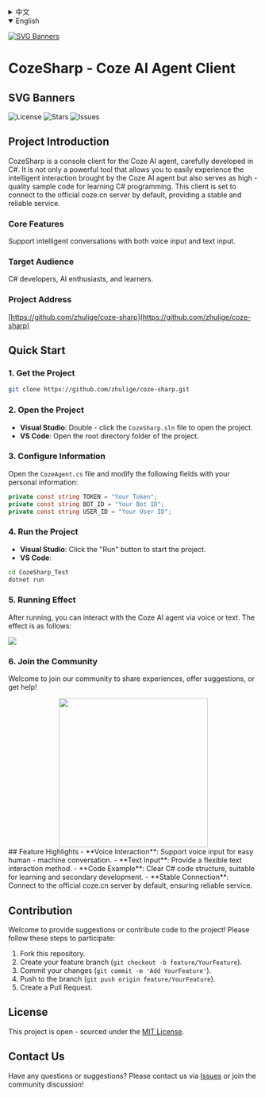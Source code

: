 
<details>
  <summary>中文</summary>

[![SVG Banners](https://svg-banners.vercel.app/api?type=origin&text1=你好😃，扣子📟&text2=CSharp编写的扣子AI智能体客户端&width=830&height=210)](https://github.com/zhulige/coze-sharp)

# CozeSharp - 扣子AI智能体客户端

## SVG Banners
![License](https://img.shields.io/github/license/zhulige/coze-sharp)
![Stars](https://img.shields.io/github/stars/zhulige/coze-sharp)
![Issues](https://img.shields.io/github/issues/zhulige/coze-sharp)

## 项目简介
CozeSharp 是一个用 C# 精心打造的扣子AI智能体控制台客户端。它不仅是一个功能强大的工具，能让您轻松体验扣子AI智能体带来的智能交互乐趣，还可作为学习 C# 编程的优质示例代码。本客户端默认连接 coze.cn 官方服务器，提供稳定可靠的服务。

### 核心功能
支持语音输入和文字输入的智能对话。

### 适用人群
C# 开发者、AI 爱好者、学习者。

### 项目地址
[https://github.com/zhulige/coze-sharp](https://github.com/zhulige/coze-sharp)

## 快速开始

### 1. 获取项目
```bash
git clone https://github.com/zhulige/coze-sharp.git
```

### 2. 打开项目
- **Visual Studio**：双击 `CozeSharp.sln` 文件打开项目。
- **VS Code**：打开项目根目录文件夹。

### 3. 配置信息
打开 `CozeAgent.cs` 文件，修改以下字段为您的个人信息：
```csharp
private const string TOKEN = "你的Token";
private const string BOT_ID = "你的Bot ID";
private const string USER_ID = "你的User ID";
```

### 4. 运行项目
- **Visual Studio**：点击“运行”按钮启动项目。
- **VS Code**：
```bash
cd CozeSharp_Test
dotnet run
```

### 5. 运行效果
运行后，您可以通过语音或文字与扣子AI智能体进行交互。效果如下：

![](https://fileserver.developer.huaweicloud.com/FileServer/getFile/communitytemp/20250313/community/289/905/458/0001739151289905458.20250313073231.57858243714496031574619423964792:20250313083231:2415:8FBC875BBFB2F903255C971521EAA37800121DA1FA6AC6428CE2F3024FCD7D81.png)

### 6. 加入社群
欢迎加入我们的社区，分享经验、提出建议或获取帮助！


<div style="text-align: center;">
    <img src="https://fileserver.developer.huaweicloud.com/FileServer/getFile/communitytemp/20250313/community/289/905/458/0001739151289905458.20250313073406.31486313654171453082053141356629:20250313083407:2415:C95FFEB326ACBE48B1C059932241C563CF173A08599621E10AC7A527F8FADCA0.jpg" height="300" />
</div>

## 功能亮点
- **语音交互**：支持语音输入，轻松实现人机对话。
- **文字输入**：提供灵活的文字交互方式。
- **代码示例**：清晰的 C# 代码结构，适合学习和二次开发。
- **稳定连接**：默认接入 coze.cn 官方服务器，服务可靠。

## 贡献
欢迎对项目提出建议或贡献代码！请按照以下步骤参与：
1. Fork 本仓库。
2. 创建您的特性分支 (`git checkout -b feature/YourFeature`)。
3. 提交更改 (`git commit -m 'Add YourFeature'`)。
4. 推送到分支 (`git push origin feature/YourFeature`)。
5. 创建 Pull Request。

## 许可证
本项目采用 [MIT 许可证](https://opensource.org/licenses/MIT) 开源。

## 联系我们
有任何问题或建议？请通过 [Issues](https://github.com/zhulige/coze-sharp/issues) 联系我们，或加入社群讨论！

</details>

<details open>
  <summary>English</summary>

[![SVG Banners](https://svg-banners.vercel.app/api?type=origin&text1=你好😃，扣子📟&text2=CSharp编写的扣子AI智能体客户端&width=830&height=210)](https://github.com/zhulige/coze-sharp)

# CozeSharp - Coze AI Agent Client

## SVG Banners
![License](https://img.shields.io/github/license/zhulige/coze-sharp)
![Stars](https://img.shields.io/github/stars/zhulige/coze-sharp)
![Issues](https://img.shields.io/github/issues/zhulige/coze-sharp)

## Project Introduction
CozeSharp is a console client for the Coze AI agent, carefully developed in C#. It is not only a powerful tool that allows you to easily experience the intelligent interaction brought by the Coze AI agent but also serves as high - quality sample code for learning C# programming. This client is set to connect to the official coze.cn server by default, providing a stable and reliable service.

### Core Features
Support intelligent conversations with both voice input and text input.

### Target Audience
C# developers, AI enthusiasts, and learners.

### Project Address
[https://github.com/zhulige/coze-sharp](https://github.com/zhulige/coze-sharp)

## Quick Start

### 1. Get the Project
```bash
git clone https://github.com/zhulige/coze-sharp.git
```

### 2. Open the Project
- **Visual Studio**: Double - click the `CozeSharp.sln` file to open the project.
- **VS Code**: Open the root directory folder of the project.

### 3. Configure Information
Open the `CozeAgent.cs` file and modify the following fields with your personal information:
```csharp
private const string TOKEN = "Your Token";
private const string BOT_ID = "Your Bot ID";
private const string USER_ID = "Your User ID";
```

### 4. Run the Project
- **Visual Studio**: Click the "Run" button to start the project.
- **VS Code**:
```bash
cd CozeSharp_Test
dotnet run
```

### 5. Running Effect
After running, you can interact with the Coze AI agent via voice or text. The effect is as follows:

![](https://fileserver.developer.huaweicloud.com/FileServer/getFile/communitytemp/20250313/community/289/905/458/0001739151289905458.20250313073231.57858243714496031574619423964792:20250313083231:2415:8FBC875BBFB2F903255C971521EAA37800121DA1FA6AC6428CE2F3024FCD7D81.png)

### 6. Join the Community
Welcome to join our community to share experiences, offer suggestions, or get help!

<div style="text-align: center;">
    <img src="https://fileserver.developer.huaweicloud.com/FileServer/getFile/communitytemp/20250313/community/289/905/458/0001739151289905458.20250313073406.31486313654171453082053141356629:20250313083407:2415:C95FFEB326ACBE48B1C059932241C563CF173A08599621E10AC7A527F8FADCA0.jpg" height="300" />
</div>
## Feature Highlights
- **Voice Interaction**: Support voice input for easy human - machine conversation.
- **Text Input**: Provide a flexible text interaction method.
- **Code Example**: Clear C# code structure, suitable for learning and secondary development.
- **Stable Connection**: Connect to the official coze.cn server by default, ensuring reliable service.

## Contribution
Welcome to provide suggestions or contribute code to the project! Please follow these steps to participate:
1. Fork this repository.
2. Create your feature branch (`git checkout -b feature/YourFeature`).
3. Commit your changes (`git commit -m 'Add YourFeature'`).
4. Push to the branch (`git push origin feature/YourFeature`).
5. Create a Pull Request.

## License
This project is open - sourced under the [MIT License](https://opensource.org/licenses/MIT).

## Contact Us
Have any questions or suggestions? Please contact us via [Issues](https://github.com/zhulige/coze-sharp/issues) or join the community discussion!

</details>
